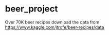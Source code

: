 # beer_project
Over 70K beer recipes
download the data from https://www.kaggle.com/jtrofe/beer-recipes/data
